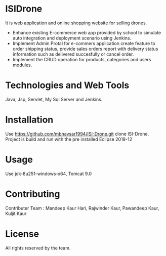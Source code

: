 # ISIDrone
It is web application and online shopping website for selling drones.

* Enhance existing E-commerce web app provided by school to simulate auto integration and deployment scenario using Jenkins. 
* Implement Admin Protal for e-commers application create feature to order shipping status, provide sales orders report with delivery status
	information such as delivered succesfully or cancel order.
*  Implement the CRUD operation for products, categories and users modules.

# Technologies and Web Tools

Java, Jsp, Servlet, My Sql Server and Jenkins.

# Installation

Use https://github.com/mbhavsar1994/ISI-Drone.git clone ISI-Drone.
Project is build and run with the pre installed Eclipse 2019-12

# Usage

Use jdk-8u251-windows-x64, Tomcat 9.0

# Contributing

Contributer Team : Mandeep Kaur Hari, Rajwinder Kaur, Pawandeep Kaur, Kuljit Kaur

# License

All rights reserved by the team.
